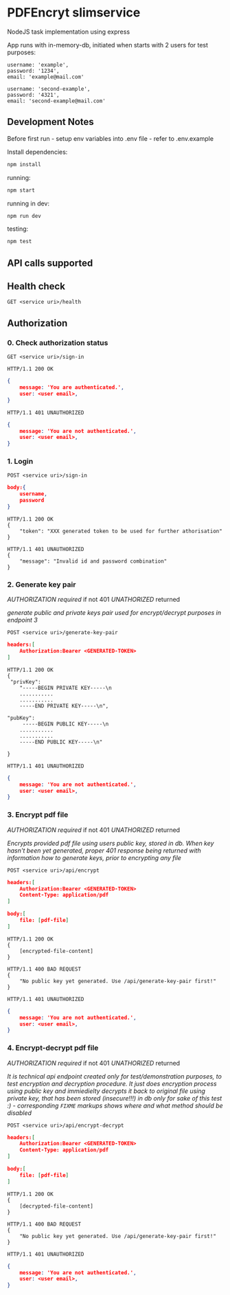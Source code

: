 # PDFEncryt slimservice

NodeJS task implementation using express

App runs with in-memory-db, initiated when starts with 2 users for test purposes:

    username: 'example',
    password: '1234',
    email: 'example@mail.com'

    username: 'second-example',
    password: '4321',
    email: 'second-example@mail.com'


## Development Notes

Before first run - setup env variables into .env file - refer to .env.example 


Install dependencies:

```bash
npm install
```

running:

```bash
npm start
```

running in dev:

```bash
npm run dev
```

testing:

```bash
npm test
```


## API calls supported

## Health check

`GET <service uri>/health`

## Authorization

### 0. Check authorization status

`GET <service uri>/sign-in`

```http
HTTP/1.1 200 OK
```

```json
{
    message: 'You are authenticated.',
    user: <user email>,
}
```

```http
HTTP/1.1 401 UNAUTHORIZED
```

```json
{
    message: 'You are not authenticated.',
    user: <user email>,
}
```

### 1. Login

`POST <service uri>/sign-in`

```json
body:{
    username,
    password
}
```

```http
HTTP/1.1 200 OK
{
    "token": "XXX generated token to be used for further athorisation"
}
```

```http
HTTP/1.1 401 UNAUTHORIZED
{
    "message": "Invalid id and password combination"
}
```

### 2. Generate key pair

_AUTHORIZATION required_ if not 401 _UNATHORIZED_ returned

_generate public and private keys pair used for encrypt/decrypt purposes in endpoint 3_

`POST <service uri>/generate-key-pair `

```json
headers:[
    Authorization:Bearer <GENERATED-TOKEN>
]
```

```http
HTTP/1.1 200 OK
{
 "privKey":
    "-----BEGIN PRIVATE KEY-----\n
    ...........
    ...........
    -----END PRIVATE KEY-----\n",

"pubKey":
     -----BEGIN PUBLIC KEY-----\n
    ...........
    ...........
    -----END PUBLIC KEY-----\n"

}
```

```http
HTTP/1.1 401 UNAUTHORIZED
```

```json
{
    message: 'You are not authenticated.',
    user: <user email>,
}
```

### 3. Encrypt pdf file

_AUTHORIZATION required_ if not 401 _UNATHORIZED_ returned

_Encrypts provided pdf file using users public key, stored in db. When key hasn't been yet generated, proper 401 response being returned with information how to generate keys, prior to encrypting any file_

`POST <service uri>/api/encrypt `

```json
headers:[
    Authorization:Bearer <GENERATED-TOKEN>
    Content-Type: application/pdf
]

body:[
    file: [pdf-file]
]

```

```http
HTTP/1.1 200 OK
{
    [encrypted-file-content]
}
```

```http
HTTP/1.1 400 BAD REQUEST
{
    "No public key yet generated. Use /api/generate-key-pair first!"
}
```

```http
HTTP/1.1 401 UNAUTHORIZED
```

```json
{
    message: 'You are not authenticated.',
    user: <user email>,
}
```

### 4. Encrypt-decrypt pdf file

_AUTHORIZATION required_ if not 401 _UNATHORIZED_ returned

_It is technical api endpoint created only for test/demonstration purposes, to test encryption and decryption procedure. It just does encryption process using public key and immiedielty decrypts it back to original file using private key, that has been stored (insecure!!!) in db only for sake of this test :) - corresponding `FIXME` markups shows where and what method should be disabled_

`POST <service uri>/api/encrypt-decrypt `

```json
headers:[
    Authorization:Bearer <GENERATED-TOKEN>
    Content-Type: application/pdf
]

body:[
    file: [pdf-file]
]

```

```http
HTTP/1.1 200 OK
{
    [decrypted-file-content]
}
```

```http
HTTP/1.1 400 BAD REQUEST
{
    "No public key yet generated. Use /api/generate-key-pair first!"
}
```

```http
HTTP/1.1 401 UNAUTHORIZED
```

```json
{
    message: 'You are not authenticated.',
    user: <user email>,
}
```

